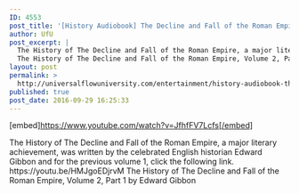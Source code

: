 ```yaml
---
ID: 4553
post_title: '[History Audiobook] The Decline and Fall of the Roman Empire, Volume 2, Part 1'
author: UfU
post_excerpt: |
  The History of The Decline and Fall of the Roman Empire, a major literary achievement, was written by the celebrated English historian Edward Gibbon and for the previous volume 1, click the following link. https://youtu.be/HMJgoEDjrvM
  The History of The Decline and Fall of the Roman Empire, Volume 2, Part 1 by Edward Gibbon
layout: post
permalink: >
  http://universalflowuniversity.com/entertainment/history-audiobook-the-decline-and-fall-of-the-roman-empire-volume-2-part-1/
published: true
post_date: 2016-09-29 16:25:33
---
```

[embed]https://www.youtube.com/watch?v=JfhfFV7Lcfs[/embed]<br>
<p>The History of The Decline and Fall of the Roman Empire, a major literary achievement, was written by the celebrated English historian Edward Gibbon and for the previous volume 1, click the following link. https://youtu.be/HMJgoEDjrvM  
The History of The Decline and Fall of the Roman Empire, Volume 2, Part 1 by Edward Gibbon</p>